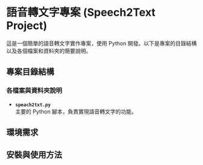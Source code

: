 # 語音轉文字專案 (Speech2Text Project)

這是一個簡單的語音轉文字實作專案，使用 Python 開發。以下是專案的目錄結構以及各個檔案和資料夾的簡要說明。

## 專案目錄結構

### 各檔案與資料夾說明

- **`speach2txt.py`**  
  主要的 Python 腳本，負責實現語音轉文字的功能。

## 環境需求


## 安裝與使用方法


